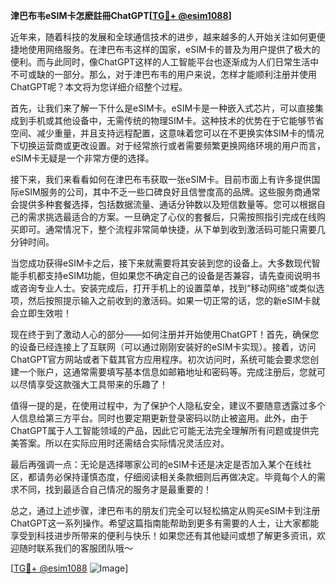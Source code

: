 **津巴布韦eSIM卡怎麽註冊ChatGPT[[TG💪+ @esim1088](https://t.me/s/esim1088)]**

近年来，随着科技的发展和全球通信技术的进步，越来越多的人开始关注如何更便捷地使用网络服务。在津巴布韦这样的国家，eSIM卡的普及为用户提供了极大的便利。而与此同时，像ChatGPT这样的人工智能平台也逐渐成为人们日常生活中不可或缺的一部分。那么，对于津巴布韦的用户来说，怎样才能顺利注册并使用ChatGPT呢？本文将为您详细介绍整个过程。

首先，让我们来了解一下什么是eSIM卡。eSIM卡是一种嵌入式芯片，可以直接集成到手机或其他设备中，无需传统的物理SIM卡。这种技术的优势在于它能够节省空间、减少重量，并且支持远程配置，这意味着您可以在不更换实体SIM卡的情况下切换运营商或更改设置。对于经常旅行或者需要频繁更换网络环境的用户而言，eSIM卡无疑是一个非常方便的选择。

接下来，我们来看看如何在津巴布韦获取一张eSIM卡。目前市面上有许多提供国际eSIM服务的公司，其中不乏一些口碑良好且信誉度高的品牌。这些服务商通常会提供多种套餐选择，包括数据流量、通话分钟数以及短信数量等。您可以根据自己的需求挑选最适合的方案。一旦确定了心仪的套餐后，只需按照指引完成在线购买即可。通常情况下，整个流程非常简单快捷，从下单到收到激活码可能只需要几分钟时间。

当您成功获得eSIM卡之后，接下来就需要将其安装到您的设备上。大多数现代智能手机都支持eSIM功能，但如果您不确定自己的设备是否兼容，请先查阅说明书或咨询专业人士。安装完成后，打开手机上的设置菜单，找到“移动网络”或类似选项，然后按照提示输入之前收到的激活码。如果一切正常的话，您的新eSIM卡就会立即生效啦！

现在终于到了激动人心的部分——如何注册并开始使用ChatGPT！首先，确保您的设备已经连接上了互联网（可以通过刚刚安装好的eSIM卡实现）。接着，访问ChatGPT官方网站或者下载其官方应用程序。初次访问时，系统可能会要求您创建一个账户，这通常需要填写基本信息如邮箱地址和密码等。完成注册后，您就可以尽情享受这款强大工具带来的乐趣了！

值得一提的是，在使用过程中，为了保护个人隐私安全，建议不要随意透露过多个人信息给第三方平台。同时也要定期更新登录密码以防止被盗用。此外，由于ChatGPT属于人工智能领域的产品，因此它可能无法完全理解所有问题或提供完美答案。所以在实际应用时还需结合实际情况灵活应对。

最后再强调一点：无论是选择哪家公司的eSIM卡还是决定是否加入某个在线社区，都请务必保持谨慎态度，仔细阅读相关条款细则后再做决定。毕竟每个人的需求不同，找到最适合自己情况的服务才是最重要的！

总之，通过上述步骤，津巴布韦的朋友们完全可以轻松搞定从购买eSIM卡到注册ChatGPT这一系列操作。希望这篇指南能帮助到更多有需要的人士，让大家都能享受到科技进步所带来的便利与快乐！如果您还有其他疑问或想了解更多资讯，欢迎随时联系我们的客服团队哦～

[[TG💪+ @esim1088](https://t.me/s/esim1088) ![Image](https://i.postimg.cc/4NQfJmqS/Snipaste-2025-05-13-00-14-12.png)]